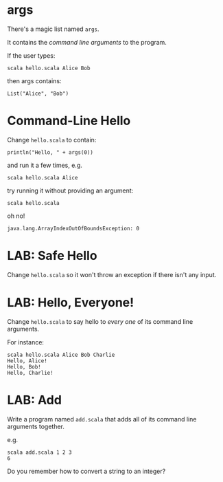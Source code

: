 <!-- next_step "hashes" -->

# args

There's a magic list named `args`.

It contains the *command line arguments* to the program.

If the user types:

    scala hello.scala Alice Bob

then args contains:

    List("Alice", "Bob")

# Command-Line Hello

Change `hello.scala` to contain:

    println("Hello, " + args(0))

and run it a few times, e.g.

    scala hello.scala Alice

try running it without providing an argument:

    scala hello.scala

oh no!

    java.lang.ArrayIndexOutOfBoundsException: 0

# LAB: Safe Hello

Change `hello.scala` so it won't throw an exception if there isn't any input.

# LAB: Hello, Everyone!

Change `hello.scala` to say hello to *every one* of its command line arguments.

For instance:

    scala hello.scala Alice Bob Charlie
    Hello, Alice!
    Hello, Bob!
    Hello, Charlie!

# LAB: Add

Write a program named `add.scala` that adds all of its command line arguments together.

e.g.

    scala add.scala 1 2 3
    6

Do you remember how to convert a string to an integer?



